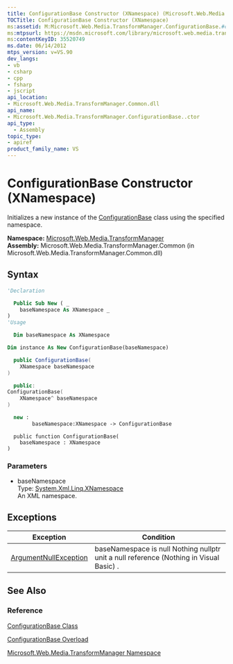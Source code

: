 ```yaml
---
title: ConfigurationBase Constructor (XNamespace) (Microsoft.Web.Media.TransformManager)
TOCTitle: ConfigurationBase Constructor (XNamespace)
ms:assetid: M:Microsoft.Web.Media.TransformManager.ConfigurationBase.#ctor(System.Xml.Linq.XNamespace)
ms:mtpsurl: https://msdn.microsoft.com/library/microsoft.web.media.transformmanager.configurationbase.configurationbase(v=VS.90)
ms:contentKeyID: 35520749
ms.date: 06/14/2012
mtps_version: v=VS.90
dev_langs:
- vb
- csharp
- cpp
- fsharp
- jscript
api_location:
- Microsoft.Web.Media.TransformManager.Common.dll
api_name:
- Microsoft.Web.Media.TransformManager.ConfigurationBase..ctor
api_type:
  - Assembly
topic_type:
- apiref
product_family_name: VS
---
```


# ConfigurationBase Constructor (XNamespace)

Initializes a new instance of the [ConfigurationBase](configurationbase-class-microsoft-web-media-transformmanager.md) class using the specified namespace.

**Namespace:**  [Microsoft.Web.Media.TransformManager](microsoft-web-media-transformmanager-namespace.md)  
**Assembly:**  Microsoft.Web.Media.TransformManager.Common (in Microsoft.Web.Media.TransformManager.Common.dll)

## Syntax

```vb
'Declaration

  Public Sub New ( _
    baseNamespace As XNamespace _
)
'Usage

  Dim baseNamespace As XNamespace

Dim instance As New ConfigurationBase(baseNamespace)
```

```csharp
  public ConfigurationBase(
    XNamespace baseNamespace
)
```

```cpp
  public:
ConfigurationBase(
    XNamespace^ baseNamespace
)
```

``` fsharp
  new :
        baseNamespace:XNamespace -> ConfigurationBase
```

```jscript
  public function ConfigurationBase(
    baseNamespace : XNamespace
)
```

### Parameters

  - baseNamespace  
    Type: [System.Xml.Linq.XNamespace](https://msdn.microsoft.com/library/bb291898)  
    An XML namespace.  

## Exceptions

|Exception|Condition|
|--- |--- |
|[ArgumentNullException](https://msdn.microsoft.com/library/27426hcy)|baseNamespace is null Nothing nullptr unit a null reference (Nothing in Visual Basic) .|

## See Also

### Reference

[ConfigurationBase Class](configurationbase-class-microsoft-web-media-transformmanager.md)

[ConfigurationBase Overload](configurationbase-constructor-microsoft-web-media-transformmanager.md)

[Microsoft.Web.Media.TransformManager Namespace](microsoft-web-media-transformmanager-namespace.md)
